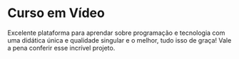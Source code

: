 <body>
  <h1>Curso em Vídeo</h1>
  <p>Excelente plataforma para aprendar sobre programação e tecnologia com uma didática única e qualidade singular e o melhor, tudo isso de graça!
    Vale a pena conferir esse incrível projeto.</p>
</body>
